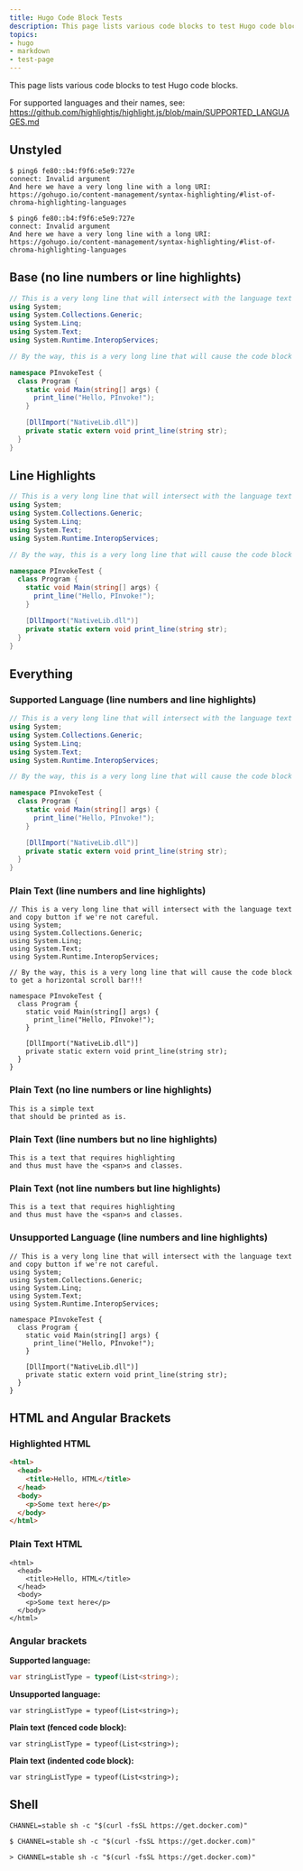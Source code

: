 ```yaml
---
title: Hugo Code Block Tests
description: This page lists various code blocks to test Hugo code blocks.
topics:
- hugo
- markdown
- test-page
---
```


This page lists various code blocks to test Hugo code blocks.

For supported languages and their names, see: <https://github.com/highlightjs/highlight.js/blob/main/SUPPORTED_LANGUAGES.md>

## Unstyled

    $ ping6 fe80::b4:f9f6:e5e9:727e
    connect: Invalid argument
    And here we have a very long line with a long URI: https://gohugo.io/content-management/syntax-highlighting/#list-of-chroma-highlighting-languages

```
$ ping6 fe80::b4:f9f6:e5e9:727e
connect: Invalid argument
And here we have a very long line with a long URI: https://gohugo.io/content-management/syntax-highlighting/#list-of-chroma-highlighting-languages
```

## Base (no line numbers or line highlights)

```c#
// This is a very long line that will intersect with the language text and copy button if we're not careful.
using System;
using System.Collections.Generic;
using System.Linq;
using System.Text;
using System.Runtime.InteropServices;

// By the way, this is a very long line that will cause the code block to get a horizontal scroll bar!!!

namespace PInvokeTest {
  class Program {
    static void Main(string[] args) {
      print_line("Hello, PInvoke!");
    }

    [DllImport("NativeLib.dll")]
    private static extern void print_line(string str);
  }
}
```

## Line Highlights

```c# {hl_lines="1-3;6 8,13 16 17"}
// This is a very long line that will intersect with the language text and copy button if we're not careful.
using System;
using System.Collections.Generic;
using System.Linq;
using System.Text;
using System.Runtime.InteropServices;

// By the way, this is a very long line that will cause the code block to get a horizontal scroll bar!!!

namespace PInvokeTest {
  class Program {
    static void Main(string[] args) {
      print_line("Hello, PInvoke!");
    }

    [DllImport("NativeLib.dll")]
    private static extern void print_line(string str);
  }
}
```

## Everything

### Supported Language (line numbers and line highlights)

```c# {lineNos=true,hl_lines="1 6 8 13 16 17"}
// This is a very long line that will intersect with the language text and copy button if we're not careful.
using System;
using System.Collections.Generic;
using System.Linq;
using System.Text;
using System.Runtime.InteropServices;

// By the way, this is a very long line that will cause the code block to get a horizontal scroll bar!!!

namespace PInvokeTest {
  class Program {
    static void Main(string[] args) {
      print_line("Hello, PInvoke!");
    }

    [DllImport("NativeLib.dll")]
    private static extern void print_line(string str);
  }
}
```

### Plain Text (line numbers and line highlights)

``` {lineNos=true,hl_lines="1 6 8 13 16 17"}
// This is a very long line that will intersect with the language text and copy button if we're not careful.
using System;
using System.Collections.Generic;
using System.Linq;
using System.Text;
using System.Runtime.InteropServices;

// By the way, this is a very long line that will cause the code block to get a horizontal scroll bar!!!

namespace PInvokeTest {
  class Program {
    static void Main(string[] args) {
      print_line("Hello, PInvoke!");
    }

    [DllImport("NativeLib.dll")]
    private static extern void print_line(string str);
  }
}
```

### Plain Text (no line numbers or line highlights)

```
This is a simple text
that should be printed as is.
```

### Plain Text (line numbers but no line highlights)

``` {lineNos=true}
This is a text that requires highlighting
and thus must have the <span>s and classes.
```

### Plain Text (not line numbers but line highlights)

``` {hl_lines="2"}
This is a text that requires highlighting
and thus must have the <span>s and classes.
```

### Unsupported Language (line numbers and line highlights)

```looks-like-c# {lineNos=true,hl_lines="1 6 11 14 15"}
// This is a very long line that will intersect with the language text and copy button if we're not careful.
using System;
using System.Collections.Generic;
using System.Linq;
using System.Text;
using System.Runtime.InteropServices;

namespace PInvokeTest {
  class Program {
    static void Main(string[] args) {
      print_line("Hello, PInvoke!");
    }

    [DllImport("NativeLib.dll")]
    private static extern void print_line(string str);
  }
}
```

## HTML and Angular Brackets

### Highlighted HTML

```html
<html>
  <head>
    <title>Hello, HTML</title>
  </head>
  <body>
    <p>Some text here</p>
  </body>
</html>
```

### Plain Text HTML

```
<html>
  <head>
    <title>Hello, HTML</title>
  </head>
  <body>
    <p>Some text here</p>
  </body>
</html>
```

### Angular brackets

**Supported language:**

```c#
var stringListType = typeof(List<string>);
```

**Unsupported language:**

```looks-like-c#
var stringListType = typeof(List<string>);
```

**Plain text (fenced code block):**

```
var stringListType = typeof(List<string>);
```

**Plain text (indented code block):**

    var stringListType = typeof(List<string>);

## Shell

```shell
CHANNEL=stable sh -c "$(curl -fsSL https://get.docker.com)"
```

```shell
$ CHANNEL=stable sh -c "$(curl -fsSL https://get.docker.com)"
```

```shell
> CHANNEL=stable sh -c "$(curl -fsSL https://get.docker.com)"
```
